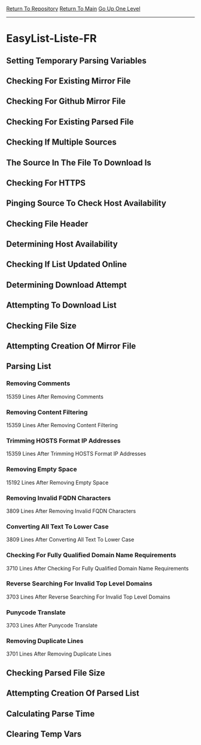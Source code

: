 [Return To Repository](https://github.com/bast69/piholeparser/)
[Return To Main](https://github.com/bast69/piholeparser/blob/master/RecentRunLogs/Mainlog.md)
[Go Up One Level](https://github.com/bast69/piholeparser/blob/master/RecentRunLogs/TopLevelScripts/30-Processing-External-Blacklists.md)
____________________________________
# EasyList-Liste-FR
## Setting Temporary Parsing Variables
## Checking For Existing Mirror File
## Checking For Github Mirror File
## Checking For Existing Parsed File
## Checking If Multiple Sources
## The Source In The File To Download Is
## Checking For HTTPS
## Pinging Source To Check Host Availability
## Checking File Header
## Determining Host Availability
## Checking If List Updated Online
## Determining Download Attempt
## Attempting To Download List
## Checking File Size
## Attempting Creation Of Mirror File
## Parsing List
### Removing Comments
15359 Lines After Removing Comments
### Removing Content Filtering
15359 Lines After Removing Content Filtering
### Trimming HOSTS Format IP Addresses
15359 Lines After Trimming HOSTS Format IP Addresses
### Removing Empty Space
15192 Lines After Removing Empty Space
### Removing Invalid FQDN Characters
3809 Lines After Removing Invalid FQDN Characters
### Converting All Text To Lower Case
3809 Lines After Converting All Text To Lower Case
### Checking For Fully Qualified Domain Name Requirements
3710 Lines After Checking For Fully Qualified Domain Name Requirements
### Reverse Searching For Invalid Top Level Domains
3703 Lines After Reverse Searching For Invalid Top Level Domains
### Punycode Translate
3703 Lines After Punycode Translate
### Removing Duplicate Lines
3701 Lines After Removing Duplicate Lines
## Checking Parsed File Size
## Attempting Creation Of Parsed List
## Calculating Parse Time
## Clearing Temp Vars
